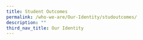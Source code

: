 ```yaml
---
title: Student Outcomes
permalink: /who-we-are/Our-Identity/studoutcomes/
description: ""
third_nav_title: Our Identity
---
```

